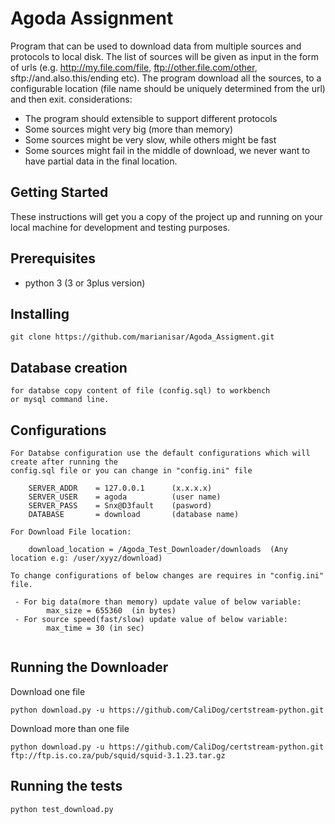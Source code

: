 # Agoda Assignment

Program that can be used to download data from multiple sources and protocols to local disk. 
The list of sources will be given as input in the form of urls (e.g. http://my.file.com/file, ftp://other.file.com/other, sftp://and.also.this/ending etc). 
The program download all the sources, to a configurable location (file name should be uniquely determined from the url) and then exit. 
considerations:
 - The program should extensible to support different protocols
 - Some sources might very big (more than memory)
 - Some sources might be very slow, while others might be fast
 - Some sources might fail in the middle of download, we never want to have partial data in the final location.

## Getting Started

These instructions will get you a copy of the project up and running on your local machine for development and testing purposes.

## Prerequisites
 - python 3 (3 or 3plus version)

## Installing

```
git clone https://github.com/marianisar/Agoda_Assigment.git
```

## Database creation

```
for databse copy content of file (config.sql) to workbench
or mysql command line.

```

## Configurations

```
For Databse configuration use the default configurations which will create after running the 
config.sql file or you can change in "config.ini" file

    SERVER_ADDR    = 127.0.0.1      (x.x.x.x)
    SERVER_USER    = agoda          (user name)
    SERVER_PASS    = Snx@D3fault    (pasword)
    DATABASE       = download       (database name)

For Download File location:

    download_location = /Agoda_Test_Downloader/downloads  (Any location e.g: /user/xyyz/download)

To change configurations of below changes are requires in "config.ini" file.

 - For big data(more than memory) update value of below variable: 
        max_size = 655360  (in bytes)
 - For source speed(fast/slow) update value of below variable:
        max_time = 30 (in sec)
 
```

## Running the Downloader

Download one file
```
python download.py -u https://github.com/CaliDog/certstream-python.git 
```
Download more than one file
```
python download.py -u https://github.com/CaliDog/certstream-python.git ftp://ftp.is.co.za/pub/squid/squid-3.1.23.tar.gz 
```
## Running the tests

```
python test_download.py  
```



